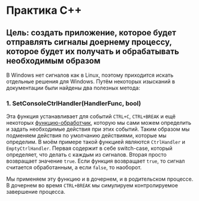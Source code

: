# Практика C++

## Цель: создать приложение, которое будет отправлять сигналы доернему процессу, которое будет их получать и обрабатывать необходимым образом

В Windows нет сигналов как в Linux, поэтому приходится искать отдельные решения для Windows.
Путём некоторых изысканий в документации были найдены два полезных метода:

### 1. SetConsoleCtrlHandler(HandlerFunc, bool)

Эта функция устанавливает для событий `CTRL+C`, `CTRL+BREAK` и ещё некоторых [функцию-обработчик](<https://docs.microsoft.com/en-us/windows/console/handlerroutine>), которую мы сами можем определить и задать необходимые действия при этих событий. Таким образом мы подменяем действия по умолчанию действиями, которые мы определим.
В моём примере такой функцией являются `CtrlHandler` и `EmptyCtrlHandler`. Первая содержит в себе switch-case, который определяет, что делать с каждым из сигналов. Вторая просто возвращает значение `true`. Если функция возвращает `true`, то сигнал считается обработанным, а если `false`, то наоборот.

Мы применяем эту функцию и в дочернем, и в родительском процессе. В дочернем во время `CTRL+BREAK` мы симулируем контролируемое завершение процесса.

